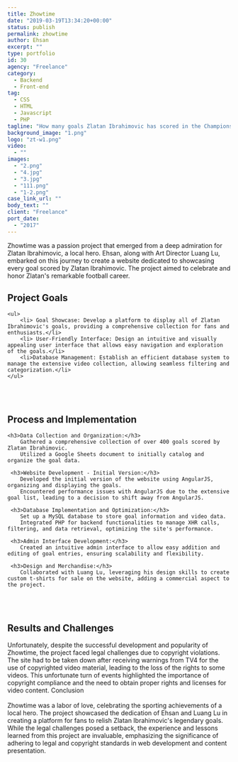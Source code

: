 ```yaml
---
title: Zhowtime
date: "2019-03-19T13:34:20+00:00"
status: publish
permalink: zhowtime
author: Ehsan
excerpt: ""
type: portfolio
id: 30
agency: "Freelance"
category:
  - Backend
  - Front-end
tag:
  - CSS
  - HTML
  - Javascript
  - PHP
tagline: "How many goals Zlatan Ibrahimovic has scored in the Champions League?"
background_image: "1.png"
logo: "zt-w1.png"
video:
  - ""
images:
  - "2.png"
  - "4.jpg"
  - "3.jpg"
  - "111.png"
  - "1-2.png"
case_link_url: ""
body_text: ""
client: "Freelance"
port_date:
  - "2017"
---
```


Zhowtime was a passion project that emerged from a deep admiration for Zlatan Ibrahimovic, a local hero. Ehsan, along with Art Director Luang Lu, embarked on this journey to create a website dedicated to showcasing every goal scored by Zlatan Ibrahimovic. The project aimed to celebrate and honor Zlatan's remarkable football career.

<h2>Project Goals</h2>

    <ul>
        <li> Goal Showcase: Develop a platform to display all of Zlatan Ibrahimovic's goals, providing a comprehensive collection for fans and enthusiasts.</li>
        <li> User-Friendly Interface: Design an intuitive and visually appealing user interface that allows easy navigation and exploration of the goals.</li>
        <li>Database Management: Establish an efficient database system to manage the extensive video collection, allowing seamless filtering and categorization.</li>
    </ul>

<br /><br />

<h2>Process and Implementation</h2>

    <h3>Data Collection and Organization:</h3>
        Gathered a comprehensive collection of over 400 goals scored by Zlatan Ibrahimovic.
        Utilized a Google Sheets document to initially catalog and organize the goal data.

     <h3>Website Development - Initial Version:</h3>
        Developed the initial version of the website using AngularJS, organizing and displaying the goals.
        Encountered performance issues with AngularJS due to the extensive goal list, leading to a decision to shift away from AngularJS.

     <h3>Database Implementation and Optimization:</h3>
        Set up a MySQL database to store goal information and video data.
        Integrated PHP for backend functionalities to manage XHR calls, filtering, and data retrieval, optimizing the site's performance.

     <h3>Admin Interface Development:</h3>
        Created an intuitive admin interface to allow easy addition and editing of goal entries, ensuring scalability and flexibility.

     <h3>Design and Merchandise:</h3>
        Collaborated with Luang Lu, leveraging his design skills to create custom t-shirts for sale on the website, adding a commercial aspect to the project.

<br /><br />

<h2>Results and Challenges</h2>

Unfortunately, despite the successful development and popularity of Zhowtime, the project faced legal challenges due to copyright violations. The site had to be taken down after receiving warnings from TV4 for the use of copyrighted video material, leading to the loss of the rights to some videos. This unfortunate turn of events highlighted the importance of copyright compliance and the need to obtain proper rights and licenses for video content.
Conclusion
<br /><br />
Zhowtime was a labor of love, celebrating the sporting achievements of a local hero. The project showcased the dedication of Ehsan and Luang Lu in creating a platform for fans to relish Zlatan Ibrahimovic's legendary goals. While the legal challenges posed a setback, the experience and lessons learned from this project are invaluable, emphasizing the significance of adhering to legal and copyright standards in web development and content presentation.
